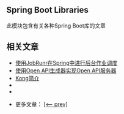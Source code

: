 ## Spring Boot Libraries

此模块包含有关各种Spring Boot库的文章

## 相关文章

+ [使用JobRunr在Spring中进行后台作业调度](docs/使用JobRunr在Spring中进行后台作业调度.md)
+ [使用Open API生成器实现Open API服务器](docs/使用OpenAPI生成器实现OpenAPI服务器.md)
+ [Kong简介](docs/Kong简介.md)
+ []()
+ []()

- 更多文章： [[<-- prev]](../spring-boot-libraries-1/README.md)